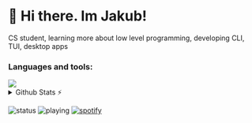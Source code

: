 # 👋 Hi there. Im Jakub!

CS student, learning more about low level programming, developing CLI, TUI, desktop apps

### Languages and tools:

<img src="https://skillicons.dev/icons?i=git,rust,js,c,java,vim,sqlite" />


<details>
  <summary>Github Stats ⚡</summary>
  

  <img src="https://github-readme-stats.vercel.app/api?username=jm530ob&hide_title=false&hide_rank=false&show_icons=true&include_all_commits=false&count_private=true&disable_animations=false&theme=blueberry&locale=en&hide_border=true" height="150" alt="stats graph"  />
  <img src="https://github-readme-stats.vercel.app/api/top-langs?username=jm530ob&locale=en&hide_title=false&layout=compact&card_width=320&langs_count=5&theme=blueberry&hide_border=true" height="150" alt="languages graph"  />
</details>

![status](https://api.statusbadges.me/badge/status/484858766454423552?simple=true)
![playing](https://api.statusbadges.me/badge/playing/484858766454423552)
[![spotify](https://api.statusbadges.me/badge/spotify/484858766454423552)](https://api.statusbadges.me/openspotify/484858766454423552)
